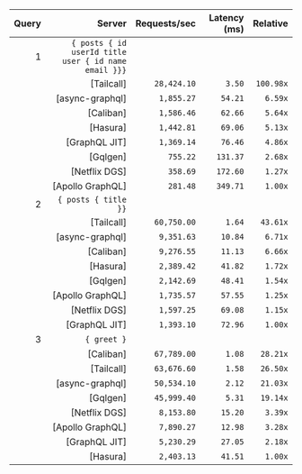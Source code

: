 <!-- PERFORMANCE_RESULTS_START -->

| Query | Server | Requests/sec | Latency (ms) | Relative |
|-------:|--------:|--------------:|--------------:|---------:|
| 1 | `{ posts { id userId title user { id name email }}}` |
|| [Tailcall] | `28,424.10` | `3.50` | `100.98x` |
|| [async-graphql] | `1,855.27` | `54.21` | `6.59x` |
|| [Caliban] | `1,586.46` | `62.66` | `5.64x` |
|| [Hasura] | `1,442.81` | `69.06` | `5.13x` |
|| [GraphQL JIT] | `1,369.14` | `76.46` | `4.86x` |
|| [Gqlgen] | `755.22` | `131.37` | `2.68x` |
|| [Netflix DGS] | `358.69` | `172.60` | `1.27x` |
|| [Apollo GraphQL] | `281.48` | `349.71` | `1.00x` |
| 2 | `{ posts { title }}` |
|| [Tailcall] | `60,750.00` | `1.64` | `43.61x` |
|| [async-graphql] | `9,351.63` | `10.84` | `6.71x` |
|| [Caliban] | `9,276.55` | `11.13` | `6.66x` |
|| [Hasura] | `2,389.42` | `41.82` | `1.72x` |
|| [Gqlgen] | `2,142.69` | `48.41` | `1.54x` |
|| [Apollo GraphQL] | `1,735.57` | `57.55` | `1.25x` |
|| [Netflix DGS] | `1,597.25` | `69.08` | `1.15x` |
|| [GraphQL JIT] | `1,393.10` | `72.96` | `1.00x` |
| 3 | `{ greet }` |
|| [Caliban] | `67,789.00` | `1.08` | `28.21x` |
|| [Tailcall] | `63,676.60` | `1.58` | `26.50x` |
|| [async-graphql] | `50,534.10` | `2.12` | `21.03x` |
|| [Gqlgen] | `45,999.40` | `5.31` | `19.14x` |
|| [Netflix DGS] | `8,153.80` | `15.20` | `3.39x` |
|| [Apollo GraphQL] | `7,890.27` | `12.98` | `3.28x` |
|| [GraphQL JIT] | `5,230.29` | `27.05` | `2.18x` |
|| [Hasura] | `2,403.13` | `41.51` | `1.00x` |

<!-- PERFORMANCE_RESULTS_END -->
